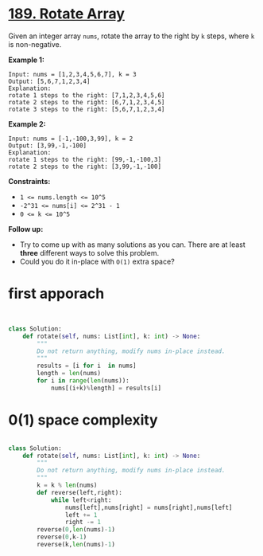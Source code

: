 # [189. Rotate Array](https://leetcode.com/problems/rotate-array/description/)

Given an integer array `nums`, rotate the array to the right by `k` steps, where `k` is non-negative.

**Example 1:**

```
Input: nums = [1,2,3,4,5,6,7], k = 3
Output: [5,6,7,1,2,3,4]
Explanation:
rotate 1 steps to the right: [7,1,2,3,4,5,6]
rotate 2 steps to the right: [6,7,1,2,3,4,5]
rotate 3 steps to the right: [5,6,7,1,2,3,4]
```

**Example 2:**

```
Input: nums = [-1,-100,3,99], k = 2
Output: [3,99,-1,-100]
Explanation:
rotate 1 steps to the right: [99,-1,-100,3]
rotate 2 steps to the right: [3,99,-1,-100]
```

**Constraints:**

- `1 <= nums.length <= 10^5`
- `-2^31 <= nums[i] <= 2^31 - 1`
- `0 <= k <= 10^5`

**Follow up:**

- Try to come up with as many solutions as you can. There are at least **three** different ways to solve this problem.
- Could you do it in-place with `O(1)` extra space?

# first apporach

```python


class Solution:
    def rotate(self, nums: List[int], k: int) -> None:
        """
        Do not return anything, modify nums in-place instead.
        """
        results = [i for i  in nums]
        length = len(nums)
        for i in range(len(nums)):
            nums[(i+k)%length] = results[i]


```

# 0(1) space complexity

```python

class Solution:
    def rotate(self, nums: List[int], k: int) -> None:
        """
        Do not return anything, modify nums in-place instead.
        """
        k = k % len(nums)
        def reverse(left,right):
            while left<right:
                nums[left],nums[right] = nums[right],nums[left]
                left += 1
                right -= 1
        reverse(0,len(nums)-1)
        reverse(0,k-1)
        reverse(k,len(nums)-1)


```
